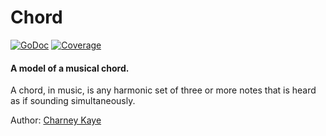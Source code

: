 # Chord

[![GoDoc](https://godoc.org/github.com/go-music/music/theory/chord?status.svg)](https://godoc.org/github.com/go-music/music/theory/chord) [![Coverage](https://img.shields.io/badge/coverage-100%-brightgreen.svg?style=flat)](https://gocover.io/github.com/go-music/music/theory/chord)

#### A model of a musical chord.

A chord, in music, is any harmonic set of three or more notes that is heard as if sounding simultaneously.

Author: [Charney Kaye](http://w.charney.io)

